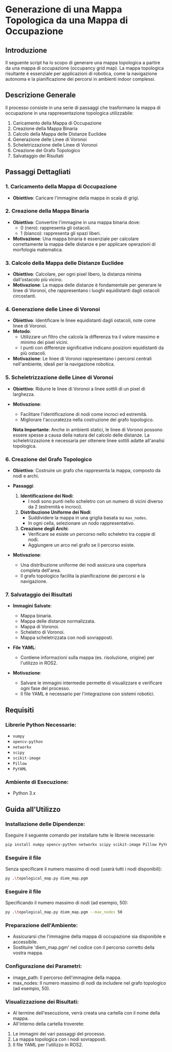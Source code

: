 # Generazione di una Mappa Topologica da una Mappa di Occupazione

## Introduzione
Il seguente script ha lo scopo di generare una mappa topologica a partire da una mappa di occupazione (occupancy grid map). La mappa topologica risultante è essenziale per applicazioni di robotica, come la navigazione autonoma e la pianificazione dei percorsi in ambienti indoor complessi.

## Descrizione Generale
Il processo consiste in una serie di passaggi che trasformano la mappa di occupazione in una rappresentazione topologica utilizzabile:

1. Caricamento della Mappa di Occupazione
2. Creazione della Mappa Binaria
3. Calcolo della Mappa delle Distanze Euclidee
4. Generazione delle Linee di Voronoi
5. Scheletrizzazione delle Linee di Voronoi
6. Creazione del Grafo Topologico
7. Salvataggio dei Risultati

## Passaggi Dettagliati

### 1. Caricamento della Mappa di Occupazione
- **Obiettivo**: Caricare l'immagine della mappa in scala di grigi.

### 2. Creazione della Mappa Binaria
- **Obiettivo**: Convertire l'immagine in una mappa binaria dove:
  - 0 (nero): rappresenta gli ostacoli.
  - 1 (bianco): rappresenta gli spazi liberi.
- **Motivazione**: Una mappa binaria è essenziale per calcolare correttamente la mappa delle distanze e per applicare operazioni di morfologia matematica.

### 3. Calcolo della Mappa delle Distanze Euclidee
- **Obiettivo**: Calcolare, per ogni pixel libero, la distanza minima dall'ostacolo più vicino.
- **Motivazione**: La mappa delle distanze è fondamentale per generare le linee di Voronoi, che rappresentano i luoghi equidistanti dagli ostacoli circostanti.

### 4. Generazione delle Linee di Voronoi
- **Obiettivo**: Identificare le linee equidistanti dagli ostacoli, note come linee di Voronoi.
- **Metodo**:
  - Utilizzare un filtro che calcola la differenza tra il valore massimo e minimo dei pixel vicini.
  - I punti con differenze significative indicano posizioni equidistanti da più ostacoli.
- **Motivazione**: Le linee di Voronoi rappresentano i percorsi centrali nell'ambiente, ideali per la navigazione robotica.

### 5. Scheletrizzazione delle Linee di Voronoi
- **Obiettivo**: Ridurre le linee di Voronoi a linee sottili di un pixel di larghezza.
- **Motivazione**:
  - Facilitare l'identificazione di nodi come incroci ed estremità.
  - Migliorare l'accuratezza nella costruzione del grafo topologico.
  
  **Nota Importante**: Anche in ambienti statici, le linee di Voronoi possono essere spesse a causa della natura del calcolo delle distanze. La scheletrizzazione è necessaria per ottenere linee sottili adatte all'analisi topologica.

### 6. Creazione del Grafo Topologico
- **Obiettivo**: Costruire un grafo che rappresenta la mappa, composto da nodi e archi.
- **Passaggi**:
  1. **Identificazione dei Nodi**:
     - I nodi sono punti nello scheletro con un numero di vicini diverso da 2 (estremità e incroci).
  2. **Distribuzione Uniforme dei Nodi**:
     - Suddividere la mappa in una griglia basata su `max_nodes`.
     - In ogni cella, selezionare un nodo rappresentativo.
  3. **Creazione degli Archi**:
     - Verificare se esiste un percorso nello scheletro tra coppie di nodi.
     - Aggiungere un arco nel grafo se il percorso esiste.

- **Motivazione**:
  - Una distribuzione uniforme dei nodi assicura una copertura completa dell'area.
  - Il grafo topologico facilita la pianificazione dei percorsi e la navigazione.

### 7. Salvataggio dei Risultati
- **Immagini Salvate**:
  - Mappa binaria.
  - Mappa delle distanze normalizzata.
  - Mappa di Voronoi.
  - Scheletro di Voronoi.
  - Mappa scheletrizzata con nodi sovrapposti.
- **File YAML**:
  - Contiene informazioni sulla mappa (es. risoluzione, origine) per l'utilizzo in ROS2.
  
- **Motivazione**:
  - Salvare le immagini intermedie permette di visualizzare e verificare ogni fase del processo.
  - Il file YAML è necessario per l'integrazione con sistemi robotici.

## Requisiti

### Librerie Python Necessarie:
- `numpy`
- `opencv-python`
- `networkx`
- `scipy`
- `scikit-image`
- `Pillow`
- `PyYAML`

### Ambiente di Esecuzione:
- Python 3.x

## Guida all'Utilizzo

### Installazione delle Dipendenze:
Eseguire il seguente comando per installare tutte le librerie necessarie:
```bash
pip install numpy opencv-python networkx scipy scikit-image Pillow PyYAML
```
### Eseguire il file
Senza specificare il numero massimo di nodi (userà tutti i nodi disponibili):

```bash
py .\topological_map.py diem_map.pgm
``` 
### Eseguire il file
Specificando il numero massimo di nodi (ad esempio, 50):

```bash
py .\topological_map.py diem_map.pgm --max_nodes 50
``` 

### Preparazione dell'Ambiente: 
- Assicurarsi che l'immagine della mappa di occupazione sia disponibile e accessibile.
- Sostituire 'diem_map.pgm' nel codice con il percorso corretto della vostra mappa.

### Configurazione dei Parametri:
- image_path: Il percorso dell'immagine della mappa.
- max_nodes: Il numero massimo di nodi da includere nel grafo topologico (ad esempio, 50).

### Visualizzazione dei Risultati:
- Al termine dell'esecuzione, verrà creata una cartella con il nome della mappa. 
- All'interno della cartella troverete:

1. Le immagini dei vari passaggi del processo.
2. La mappa topologica con i nodi sovrapposti.
3. Il file YAML per l'utilizzo in ROS2.
